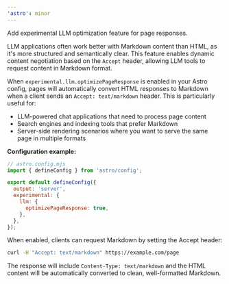 ```yaml
---
'astro': minor
---
```


Add experimental LLM optimization feature for page responses.

LLM applications often work better with Markdown content than HTML, as it's more structured and semantically clear. This feature enables dynamic content negotiation based on the `Accept` header, allowing LLM tools to request content in Markdown format.

When `experimental.llm.optimizePageResponse` is enabled in your Astro config, pages will automatically convert HTML responses to Markdown when a client sends an `Accept: text/markdown` header. This is particularly useful for:

- LLM-powered chat applications that need to process page content
- Search engines and indexing tools that prefer Markdown
- Server-side rendering scenarios where you want to serve the same page in multiple formats

**Configuration example:**

```javascript
// astro.config.mjs
import { defineConfig } from 'astro/config';

export default defineConfig({
  output: 'server',
  experimental: {
    llm: {
      optimizePageResponse: true,
    },
  },
});
```

When enabled, clients can request Markdown by setting the Accept header:

```bash
curl -H "Accept: text/markdown" https://example.com/page
```

The response will include `Content-Type: text/markdown` and the HTML content will be automatically converted to clean, well-formatted Markdown.
